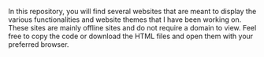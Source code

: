 In this repository, you will find several websites that are meant to display the various functionalities and website themes that I have been working on. These sites are mainly offline sites and do not require a domain to view. Feel free to copy the code or download the HTML files and open them with your preferred browser. 
